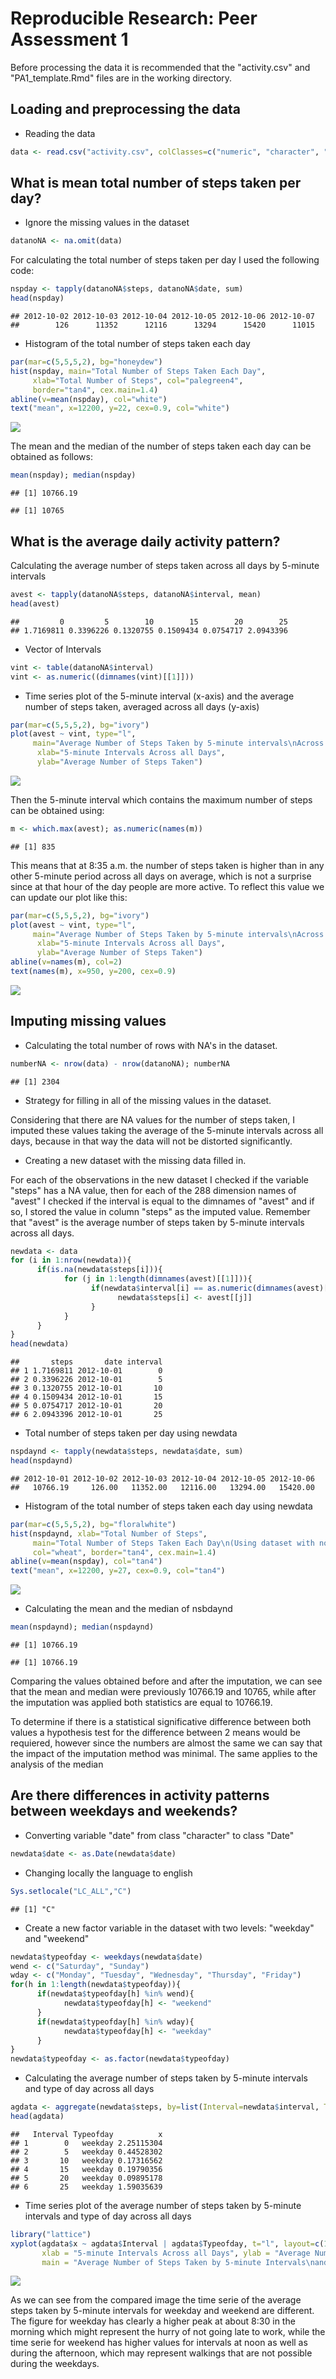 # Reproducible Research: Peer Assessment 1

Before processing the data it is recommended
that the "activity.csv" and "PA1_template.Rmd" files are in the working directory.

## Loading and preprocessing the data

* Reading the data


```r
data <- read.csv("activity.csv", colClasses=c("numeric", "character", "numeric"))
```

## What is mean total number of steps taken per day?

* Ignore the missing values in the dataset


```r
datanoNA <- na.omit(data)
```

For calculating the total number of steps taken per day I used the following code:


```r
nspday <- tapply(datanoNA$steps, datanoNA$date, sum)
head(nspday)
```

```
## 2012-10-02 2012-10-03 2012-10-04 2012-10-05 2012-10-06 2012-10-07 
##        126      11352      12116      13294      15420      11015
```

* Histogram of the total number of steps taken each day


```r
par(mar=c(5,5,5,2), bg="honeydew")
hist(nspday, main="Total Number of Steps Taken Each Day",
     xlab="Total Number of Steps", col="palegreen4",
     border="tan4", cex.main=1.4)
abline(v=mean(nspday), col="white")
text("mean", x=12200, y=22, cex=0.9, col="white")
```

![](PA1_template_files/figure-html/unnamed-chunk-4-1.png) 

The mean and the median of the number of steps taken each day can be obtained as follows:


```r
mean(nspday); median(nspday) 
```

```
## [1] 10766.19
```

```
## [1] 10765
```

## What is the average daily activity pattern?

Calculating the average number of steps taken across all days by 5-minute intervals


```r
avest <- tapply(datanoNA$steps, datanoNA$interval, mean)
head(avest)
```

```
##         0         5        10        15        20        25 
## 1.7169811 0.3396226 0.1320755 0.1509434 0.0754717 2.0943396
```

* Vector of Intervals 


```r
vint <- table(datanoNA$interval)
vint <- as.numeric((dimnames(vint)[[1]]))
```

* Time series plot of the 5-minute interval (x-axis) and
the average number of steps taken, averaged across all days (y-axis)


```r
par(mar=c(5,5,5,2), bg="ivory")
plot(avest ~ vint, type="l",
     main="Average Number of Steps Taken by 5-minute intervals\nAcross all Days",
      xlab="5-minute Intervals Across all Days",
      ylab="Average Number of Steps Taken")
```

![](PA1_template_files/figure-html/unnamed-chunk-8-1.png) 

Then the 5-minute interval which contains the maximum number of steps can be obtained using:


```r
m <- which.max(avest); as.numeric(names(m))
```

```
## [1] 835
```

This means that at 8:35 a.m. the number of steps taken is higher than in any other 5-minute period across all days on average, which is not a surprise since at that hour of the day people are more active. To reflect this value we can update our plot like this: 


```r
par(mar=c(5,5,5,2), bg="ivory")
plot(avest ~ vint, type="l",
     main="Average Number of Steps Taken by 5-minute intervals\nAcross all Days",
      xlab="5-minute Intervals Across all Days",
      ylab="Average Number of Steps Taken")
abline(v=names(m), col=2)
text(names(m), x=950, y=200, cex=0.9)
```

![](PA1_template_files/figure-html/unnamed-chunk-10-1.png) 

## Imputing missing values

* Calculating the total number of rows with NA's in the dataset.


```r
numberNA <- nrow(data) - nrow(datanoNA); numberNA
```

```
## [1] 2304
```

* Strategy for filling in all of the missing values in the dataset.

Considering that there are NA values for the number of steps taken, I imputed these values taking the average of the 5-minute intervals across all days, because in that way the data will not be distorted significantly.

* Creating a new dataset with the missing data filled in.

For each of the observations in the new dataset I checked if the variable "steps" has a NA value, then for each of the 288 dimension names of "avest" I checked if the interval is equal to the dimnames of "avest" and if so, I stored the value in column "steps" as the imputed value. Remember that  "avest" is the average number of steps taken by 5-minute intervals across all days.


```r
newdata <- data
for (i in 1:nrow(newdata)){
      if(is.na(newdata$steps[i])){
            for (j in 1:length(dimnames(avest)[[1]])){
                  if(newdata$interval[i] == as.numeric(dimnames(avest)[[1]][j])){
                        newdata$steps[i] <- avest[[j]]
                  }
            }
      }
}
head(newdata)
```

```
##       steps       date interval
## 1 1.7169811 2012-10-01        0
## 2 0.3396226 2012-10-01        5
## 3 0.1320755 2012-10-01       10
## 4 0.1509434 2012-10-01       15
## 5 0.0754717 2012-10-01       20
## 6 2.0943396 2012-10-01       25
```

* Total number of steps taken per day using newdata


```r
nspdaynd <- tapply(newdata$steps, newdata$date, sum)
head(nspdaynd)
```

```
## 2012-10-01 2012-10-02 2012-10-03 2012-10-04 2012-10-05 2012-10-06 
##   10766.19     126.00   11352.00   12116.00   13294.00   15420.00
```

* Histogram of the total number of steps taken each day using newdata


```r
par(mar=c(5,5,5,2), bg="floralwhite")
hist(nspdaynd, xlab="Total Number of Steps",
     main="Total Number of Steps Taken Each Day\n(Using dataset with no NA's)",
     col="wheat", border="tan4", cex.main=1.4)
abline(v=mean(nspday), col="tan4")
text("mean", x=12200, y=27, cex=0.9, col="tan4")
```

![](PA1_template_files/figure-html/unnamed-chunk-14-1.png) 

* Calculating the mean and the median of nsbdaynd 


```r
mean(nspdaynd); median(nspdaynd)
```

```
## [1] 10766.19
```

```
## [1] 10766.19
```

Comparing the values obtained before and after the imputation, we can see that the mean and median were previously 10766.19 and 10765, while after the imputation was applied both statistics are equal to 10766.19.

To determine if there is a statistical significative difference between both values a hypothesis test for the difference between 2 means would be requiered, however since the numbers are almost the same we can say that the impact of the imputation method was minimal. The same applies to the analysis of the median

## Are there differences in activity patterns between weekdays and weekends?

* Converting variable "date" from class "character" to class "Date"


```r
newdata$date <- as.Date(newdata$date)
```

* Changing locally the language to english


```r
Sys.setlocale("LC_ALL","C")
```

```
## [1] "C"
```

* Create a new factor variable in the dataset with two levels: "weekday" and "weekend"


```r
newdata$typeofday <- weekdays(newdata$date)
wend <- c("Saturday", "Sunday")
wday <- c("Monday", "Tuesday", "Wednesday", "Thursday", "Friday")
for(h in 1:length(newdata$typeofday)){
      if(newdata$typeofday[h] %in% wend){
            newdata$typeofday[h] <- "weekend"
      }
      if(newdata$typeofday[h] %in% wday){
            newdata$typeofday[h] <- "weekday"
      }
}
newdata$typeofday <- as.factor(newdata$typeofday)
```

* Calculating the average number of steps taken by 5-minute intervals and type of day across all days


```r
agdata <- aggregate(newdata$steps, by=list(Interval=newdata$interval, Typeofday=newdata$typeofday), mean)
head(agdata)
```

```
##   Interval Typeofday          x
## 1        0   weekday 2.25115304
## 2        5   weekday 0.44528302
## 3       10   weekday 0.17316562
## 4       15   weekday 0.19790356
## 5       20   weekday 0.09895178
## 6       25   weekday 1.59035639
```

* Time series plot of the average number of steps taken by 5-minute intervals and type of day across all days


```r
library("lattice")
xyplot(agdata$x ~ agdata$Interval | agdata$Typeofday, t="l", layout=c(1,2),
       xlab = "5-minute Intervals Across all Days", ylab = "Average Number of Steps Taken",
       main = "Average Number of Steps Taken by 5-minute Intervals\nand Type of Day Across all Days")
```

![](PA1_template_files/figure-html/unnamed-chunk-20-1.png) 


As we can see from the compared image the time serie of the average steps taken by 5-minute intervals for weekday and weekend are different. 
The figure for weekday has clearly a higher peak at about 8:30 in the morning which might represent the hurry of not going late to work, while the time serie for weekend has higher values for intervals at noon as well as during the afternoon, which may represent walkings that are not possible during the weekdays.






